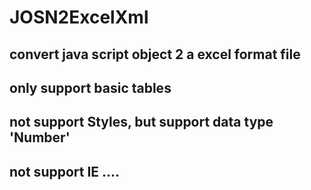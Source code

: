 # JOSN2ExcelXml
## convert java script object 2 a excel format file
## only support basic tables 
## not support Styles, but support data type 'Number'
## not support IE ....
